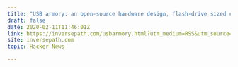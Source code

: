 ```yaml
---
title: "USB armory: an open-source hardware design, flash-drive sized computer"
draft: false
date: 2020-02-11T11:46:01Z
link: https://inversepath.com/usbarmory.html?utm_medium=RSS&utm_source=hune
site: inversepath.com
topic: Hacker News  

---
```

